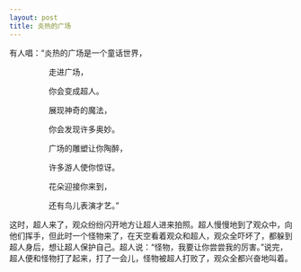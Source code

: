 ```yaml
---
layout: post
title: 炎热的广场
---
```



有人唱：“炎热的广场是一个童话世界，

　　　　　走进广场，

　　　　　你会变成超人。

　　　　　展现神奇的魔法，

　　　　　你会发现许多奥妙。

　　　　　广场的雕塑让你陶醉，

　　　　　许多游人使你惊讶。

　　　　　花朵迎接你来到，

　　　　　还有鸟儿表演才艺。”

这时，超人来了，观众纷纷闪开地方让超人进来拍照。超人慢慢地到了观众中，向他们挥手，但此时一个怪物来了，在天空看着观众和超人，观众全吓坏了，都躲到超人身后，想让超人保护自己。超人说：“怪物，我要让你尝尝我的厉害。”说完，超人便和怪物打了起来，打了一会儿，怪物被超人打败了，观众全都兴奋地叫着。
